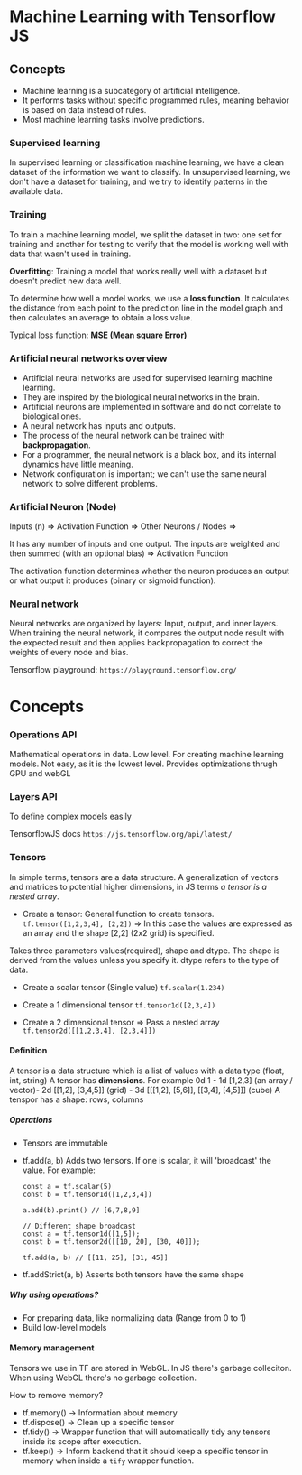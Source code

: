 # Machine Learning with Tensorflow JS

## Concepts
- Machine learning is a subcategory of artificial intelligence.
- It performs tasks without specific programmed rules, meaning behavior is based on data instead of rules.
- Most machine learning tasks involve predictions.

### Supervised learning
In supervised learning or classification machine learning, we have a clean dataset of the information we want to classify. In unsupervised learning, we don't have a dataset for training, and we try to identify patterns in the available data.

### Training
To train a machine learning model, we split the dataset in two: one set for training and another for testing to verify that the model is working well with data that wasn't used in training.

**Overfitting**: Training a model that works really well with a dataset but doesn't predict new data well.

To determine how well a model works, we use a **loss function**. It calculates the distance from each point to the prediction line in the model graph and then calculates an average to obtain a loss value.

Typical loss function: **MSE (Mean square Error)**

### Artificial neural networks overview
- Artificial neural networks are used for supervised learning machine learning.
- They are inspired by the biological neural networks in the brain.
- Artificial neurons are implemented in software and do not correlate to biological ones.
- A neural network has inputs and outputs.
- The process of the neural network can be trained with **backpropagation**.
- For a programmer, the neural network is a black box, and its internal dynamics have little meaning.
- Network configuration is important; we can't use the same neural network to solve different problems.

### Artificial Neuron (Node)
Inputs (n) => Activation Function => Other Neurons / Nodes =>

It has any number of inputs and one output. The inputs are weighted and then summed (with an optional bias) => Activation Function

The activation function determines whether the neuron produces an output or what output it produces (binary or sigmoid function).

### Neural network
Neural networks are organized by layers: Input, output, and inner layers. When training the neural network, it compares the output node result with the expected result and then applies backpropagation to correct the weights of every node and bias.

Tensorflow playground: `https://playground.tensorflow.org/`


# Concepts

### Operations API
Mathematical operations in data. Low level. For creating machine learning models. Not easy, as it is the lowest level.
Provides optimizations thrugh GPU and webGL

### Layers API
To define complex models easily

TensorflowJS docs
`https://js.tensorflow.org/api/latest/`

### Tensors

In simple terms, tensors are a data structure. A generalization of vectors and matrices to potential higher dimensions, in JS terms *a tensor is a nested array*.

- Create a tensor: General function to create tensors. 
`tf.tensor([1,2,3,4], [2,2])` => In this case the values are expressed as an array and the shape [2,2] (2x2 grid) is specified.

Takes three parameters values(required), shape and dtype. The shape is derived from the values unless you specify it. dtype refers to the type of data.

- Create a scalar tensor (Single value)
`tf.scalar(1.234)`

- Create a 1 dimensional tensor
`tf.tensor1d([2,3,4])`

- Create a 2 dimensional tensor => Pass a nested array
`tf.tensor2d([[1,2,3,4], [2,3,4]])`

#### Definition
A tensor is a data structure which is a list of values with a data type (float, int, string)
A tensor has **dimensions**. For example 0d 1 - 1d [1,2,3] (an array / vector)- 2d [[1,2], [3,4,5]] (grid)  - 3d [[[1,2], [5,6]], [[3,4], [4,5]]] (cube)
A tenspor has a shape: rows, columns

##### Operations

- Tensors are immutable

- tf.add(a, b)
    Adds two tensors. If one is scalar, it will 'broadcast' the value. For example:
    ```
    const a = tf.scalar(5)
    const b = tf.tensor1d([1,2,3,4])

    a.add(b).print() // [6,7,8,9]

    // Different shape broadcast
    const a = tf.tensor1d([1,5]);
    const b = tf.tensor2d([[10, 20], [30, 40]]);

    tf.add(a, b) // [[11, 25], [31, 45]]
    ```

- tf.addStrict(a, b)
    Asserts both tensors have the same shape

##### Why using operations?
- For preparing data, like normalizing data (Range from 0 to 1)
- Build low-level models

#### Memory management
Tensors we use in TF are stored in WebGL.
In JS there's garbage colleciton. When using WebGL there's no garbage collection.

How to remove memory?

- tf.memory() -> Information about memory
- tf.dispose() -> Clean up a specific tensor
- tf.tidy() -> Wrapper function that will automatically tidy any tensors inside its scope after execution.
- tf.keep() -> Inform backend that it should keep a specific tensor in memory when inside a `tify` wrapper function.
